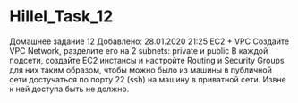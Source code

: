 # Hillel_Task_12

Домашнее задание 12
Добавлено: 28.01.2020 21:25
EC2 + VPC
Создайте VPC Network, разделите его на 2 subnets: private и public​
В каждой подсети, создайте ЕС2 инстансы и настройте Routing и Security
Groups для них таким образом, чтобы можно было из машины в публичной сети
достучаться по порту 22 (ssh) на машину в приватной сети. Извне к ней доступа быть не должно.
